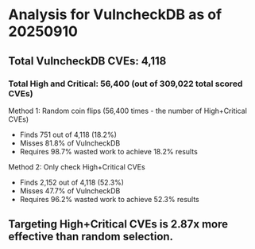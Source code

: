 # Analysis for VulncheckDB as of 20250910

## Total VulncheckDB CVEs: 4,118
### Total High and Critical: 56,400 (out of 309,022 total scored CVEs)

Method 1: Random coin flips (56,400 times - the number of High+Critical CVEs)
  - Finds 751 out of 4,118 (18.2%)
  - Misses 81.8% of VulncheckDB
  - Requires 98.7% wasted work to achieve 18.2% results

Method 2: Only check High+Critical CVEs
  - Finds 2,152 out of 4,118 (52.3%)
  - Misses 47.7% of VulncheckDB
  - Requires 96.2% wasted work to achieve 52.3% results

## Targeting High+Critical CVEs is 2.87x more effective than random selection.
